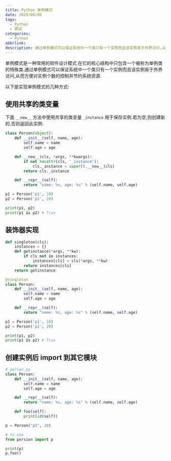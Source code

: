 ```yaml
---
title: Python 单例模式
date: 2020/06/08
tags:
  - Python
  - 面试
categories:
  - Python
abbrlink: 
description: 通过单例模式可以保证系统中一个类只有一个实例而且该实例易于外界访问,从而方便对实例个数的控制并节约系统资源.
---
```


单例模式是一种常用的软件设计模式.在它的核心结构中只包含一个被称为单例类的特殊类.通过单例模式可以保证系统中一个类只有一个实例而且该实例易于外界访问,从而方便对实例个数的控制并节约系统资源.

以下是实现单例模式的几种方式:

## 使用共享的类变量

下面 `__new__` 方法中使用共享的类变量 `_instance` 用于保存实例.若为空,则创建新的,否则返回此实例.

```python
class Person(object):
    def __init__(self, name, age):
        self.name = name
        self.age = age

    def __new__(cls, *args, **kwargs):
        if not hasattr(cls, '_instance'):
            cls._instance = super().__new__(cls)
        return cls._instance

    def __repr__(self):
        return "name: %s, age: %s" % (self.name, self.age)

p1 = Person('p1', 10)
p2 = Person('p2', 20)

print(p1, p2)
print(p1 is p2) # True
```

## 装饰器实现

```python
def singleton(cls):
    instances = {}
    def getinstance(*args, **kw):
        if cls not in instances:
            instances[cls] = cls(*args, **kw)
        return instances[cls]
    return getinstance

@singleton
class Person:
    def __init__(self, name, age):
        self.name = name
        self.age = age

    def __repr__(self):
        return "name: %s, age: %s" % (self.name, self.age)

p1 = Person('p1', 10)
p2 = Person('p2', 20)

print(p1, p2)
print(p1 is p2) # True
```

## 创建实例后 import 到其它模块

```python
# person.py
class Person:
    def __init__(self, name, age):
        self.name = name
        self.age = age

    def __repr__(self):
        return "name: %s, age: %s" % (self.name, self.age)

    def foo(self):
        print(id(self))

p = Person("p1", 20)

# to use
from persion import p

print(p)
p.foo()
```
